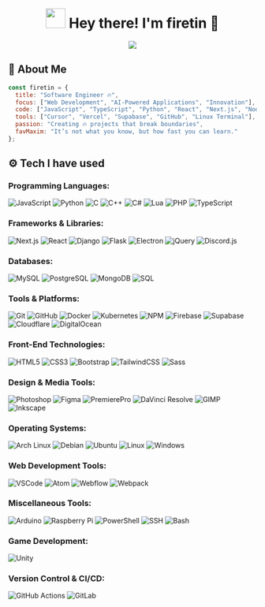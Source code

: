 <!-- WELCOME TO THE 🔥FIRE🔥 ZONE -->
<h1 align="center">
  <img src="https://media.giphy.com/media/hvRJCLFzcasrR4ia7z/giphy.gif" width="40px"/> 
  Hey there! I'm <strong>firetin</strong> 🚀
</h1>

<p align="center">
  <img src="https://readme-typing-svg.herokuapp.com?font=JetBrains+Mono&size=22&pause=1000&color=F75C03&center=true&vCenter=true&width=600&lines=🔥+Full-Stack+Web+Developer;🤖+AI-Assisted+Coding+Sorcerer;🚀+Building+the+Future+of+Web;🔥+Setting+the+Internet+on+Fire!" />
</p>

## 🚀 About Me  
```js
const firetin = {
  title: "Software Engineer 🔥",
  focus: ["Web Development", "AI-Powered Applications", "Innovation"],
  code: ["JavaScript", "TypeScript", "Python", "React", "Next.js", "Node.js"],
  tools: ["Cursor", "Vercel", "Supabase", "GitHub", "Linux Terminal"],
  passion: "Creating 🔥 projects that break boundaries",
  favMaxim: "It’s not what you know, but how fast you can learn."
};
```

## ⚙️ Tech I have used
### Programming Languages:
![JavaScript](https://img.shields.io/badge/JavaScript-F7DF1E?style=for-the-badge&logo=javascript&logoColor=black)
![Python](https://img.shields.io/badge/Python-3776AB?style=for-the-badge&logo=python&logoColor=white)
![C](https://img.shields.io/badge/C-A8B9CC?style=for-the-badge&logo=c&logoColor=white)
![C++](https://img.shields.io/badge/C%2B%2B-A8B9CC?style=for-the-badge&logo=cplusplus&logoColor=white)
![C#](https://img.shields.io/badge/C%23-239120?style=for-the-badge&logo=csharp&logoColor=white)
![Lua](https://img.shields.io/badge/Lua-2C2D72?style=for-the-badge&logo=lua&logoColor=white)
![PHP](https://img.shields.io/badge/PHP-777BB4?style=for-the-badge&logo=php&logoColor=white)
![TypeScript](https://img.shields.io/badge/TypeScript-007ACC?style=for-the-badge&logo=typescript&logoColor=white)

### Frameworks & Libraries:
![Next.js](https://img.shields.io/badge/Next.js-000000?style=for-the-badge&logo=nextdotjs&logoColor=white)
![React](https://img.shields.io/badge/React-61DAFB?style=for-the-badge&logo=react&logoColor=black)
![Django](https://img.shields.io/badge/Django-092E20?style=for-the-badge&logo=django&logoColor=white)
![Flask](https://img.shields.io/badge/Flask-000000?style=for-the-badge&logo=flask&logoColor=white)
![Electron](https://img.shields.io/badge/Electron-47848F?style=for-the-badge&logo=electron&logoColor=white)
![jQuery](https://img.shields.io/badge/jQuery-0769AD?style=for-the-badge&logo=jquery&logoColor=white)
![Discord.js](https://img.shields.io/badge/Discord.js-7289DA?style=for-the-badge&logo=discord&logoColor=white)

### Databases:
![MySQL](https://img.shields.io/badge/MySQL-4479A1?style=for-the-badge&logo=mysql&logoColor=white)
![PostgreSQL](https://img.shields.io/badge/PostgreSQL-336791?style=for-the-badge&logo=postgresql&logoColor=white)
![MongoDB](https://img.shields.io/badge/MongoDB-47A248?style=for-the-badge&logo=mongodb&logoColor=white)
![SQL](https://img.shields.io/badge/SQL-003B57?style=for-the-badge&logo=sqlite&logoColor=white)

### Tools & Platforms:
![Git](https://img.shields.io/badge/Git-F05032?style=for-the-badge&logo=git&logoColor=white)
![GitHub](https://img.shields.io/badge/GitHub-181717?style=for-the-badge&logo=github&logoColor=white)
![Docker](https://img.shields.io/badge/Docker-2496ED?style=for-the-badge&logo=docker&logoColor=white)
![Kubernetes](https://img.shields.io/badge/Kubernetes-326CE5?style=for-the-badge&logo=kubernetes&logoColor=white)
![NPM](https://img.shields.io/badge/NPM-CB3837?style=for-the-badge&logo=npm&logoColor=white)
![Firebase](https://img.shields.io/badge/Firebase-FFCA28?style=for-the-badge&logo=firebase&logoColor=white)
![Supabase](https://img.shields.io/badge/Supabase-3ECF8E?style=for-the-badge&logo=supabase&logoColor=white)
![Cloudflare](https://img.shields.io/badge/Cloudflare-F38020?style=for-the-badge&logo=cloudflare&logoColor=white)
![DigitalOcean](https://img.shields.io/badge/Digital%20Ocean-0080FF?style=for-the-badge&logo=digitalocean&logoColor=white)

### Front-End Technologies:
![HTML5](https://img.shields.io/badge/HTML5-E34F26?style=for-the-badge&logo=html5&logoColor=white)
![CSS3](https://img.shields.io/badge/CSS3-1572B6?style=for-the-badge&logo=css3&logoColor=white)
![Bootstrap](https://img.shields.io/badge/Bootstrap-7952B3?style=for-the-badge&logo=bootstrap&logoColor=white)
![TailwindCSS](https://img.shields.io/badge/Tailwind%20CSS-06B6D4?style=for-the-badge&logo=tailwindcss&logoColor=white)
![Sass](https://img.shields.io/badge/Sass-CC6699?style=for-the-badge&logo=sass&logoColor=white)

### Design & Media Tools:
![Photoshop](https://img.shields.io/badge/Photoshop-31A8FF?style=for-the-badge&logo=adobephotoshop&logoColor=white)
![Figma](https://img.shields.io/badge/Figma-F24E1E?style=for-the-badge&logo=figma&logoColor=white)
![PremierePro](https://img.shields.io/badge/Premiere%20Pro-9999FF?style=for-the-badge&logo=adobepremierepro&logoColor=white)
![DaVinci Resolve](https://img.shields.io/badge/DaVinci_Resolve-512BD4?style=for-the-badge&logo=blackmagicdesign&logoColor=white)
![GIMP](https://img.shields.io/badge/GIMP-5C5C5C?style=for-the-badge&logo=gimp&logoColor=white)
![Inkscape](https://img.shields.io/badge/Inkscape-000000?style=for-the-badge&logo=inkscape&logoColor=white)

### Operating Systems:
![Arch Linux](https://img.shields.io/badge/Arch%20Linux-1793D1?style=for-the-badge&logo=archlinux&logoColor=white)
![Debian](https://img.shields.io/badge/Debian-A81D33?style=for-the-badge&logo=debian&logoColor=white)
![Ubuntu](https://img.shields.io/badge/Ubuntu-E95420?style=for-the-badge&logo=ubuntu&logoColor=white)
![Linux](https://img.shields.io/badge/Linux-FCC624?style=for-the-badge&logo=linux&logoColor=black)
![Windows](https://img.shields.io/badge/Windows-0078D4?style=for-the-badge&logo=microsoftwindows&logoColor=white)

### Web Development Tools:
![VSCode](https://img.shields.io/badge/VS%20Code-007ACC?style=for-the-badge&logo=visualstudiocode&logoColor=white)
![Atom](https://img.shields.io/badge/Atom-66595C?style=for-the-badge&logo=atom&logoColor=white)
![Webflow](https://img.shields.io/badge/Webflow-00C8A6?style=for-the-badge&logo=webflow&logoColor=white)
![Webpack](https://img.shields.io/badge/Webpack-8DD6F9?style=for-the-badge&logo=webpack&logoColor=black)

### Miscellaneous Tools:
![Arduino](https://img.shields.io/badge/Arduino-00979D?style=for-the-badge&logo=arduino&logoColor=white)
![Raspberry Pi](https://img.shields.io/badge/Raspberry%20Pi-A22846?style=for-the-badge&logo=raspberrypi&logoColor=white)
![PowerShell](https://img.shields.io/badge/PowerShell-2CA5E0?style=for-the-badge&logo=powershell&logoColor=white)
![SSH](https://img.shields.io/badge/SSH-4E8B8C?style=for-the-badge&logo=ssh&logoColor=white)
![Bash](https://img.shields.io/badge/Bash-4EAA25?style=for-the-badge&logo=gnu-bash&logoColor=white)

### Game Development:
![Unity](https://img.shields.io/badge/Unity-000000?style=for-the-badge&logo=unity&logoColor=white)

### Version Control & CI/CD:
![GitHub Actions](https://img.shields.io/badge/GitHub%20Actions-2088FF?style=for-the-badge&logo=github-actions&logoColor=white)
![GitLab](https://img.shields.io/badge/GitLab-FCA121?style=for-the-badge&logo=gitlab&logoColor=white)
